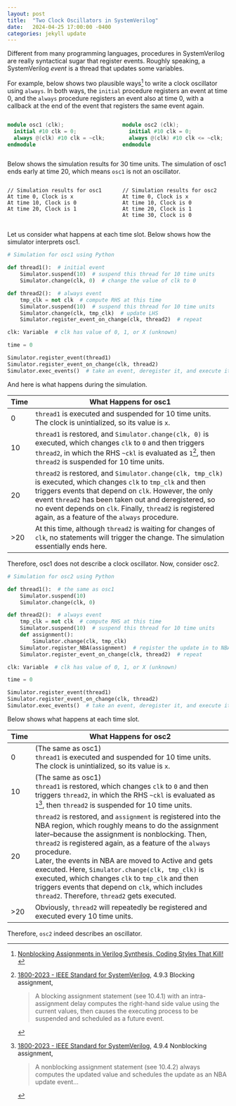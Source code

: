 ```yaml
---
layout: post
title:  "Two Clock Oscillators in SystemVerilog"
date:   2024-04-25 17:00:00 -0400
categories: jekyll update
---
```


Different from many programming languages, procedures in SystemVerilog are really syntactical sugar that register events. Roughly speaking, a SystemVerilog *event* is a thread that updates some variables.

For example, below shows two plausible ways[^1] to write a clock oscillator using `always`. In both ways,
the `initial` procedure registers an event at time 0, and the `always` procedure registers an event also at time 0, with a callback at the end of the event that registers the same event again. 


<div style="display: flex; justify-content: space-between;">
<div markdown="1" style="width: 48%; padding-right: 1%;">

```verilog
module osc1 (clk);
  initial #10 clk = 0;
  always @(clk) #10 clk = ~clk;
endmodule
```

</div>
<div markdown="1" style="width: 48%; padding-left: 1%;">

```verilog
module osc2 (clk);
  initial #10 clk = 0;
  always @(clk) #10 clk <= ~clk; 
endmodule
```


</div>
</div>

Below shows the simulation results for 30 time units. The simulation of osc1 ends early at time 20, which means `osc1` is not an oscillator. 

<div style="display: flex; justify-content: space-between;">
<div style="width: 48%; padding-right: 1%;">

<pre><code>// Simulation results for osc1
At time 0, Clock is x
At time 10, Clock is 0
At time 20, Clock is 1
</code></pre>

</div>
<div style="width: 48%; padding-left: 1%;">

<pre><code>// Simulation results for osc2
At time 0, Clock is x
At time 10, Clock is 0
At time 20, Clock is 1
At time 30, Clock is 0
</code></pre>

</div>
</div>

Let us consider what happens at each time slot.
Below shows how the simulator interprets osc1.

```python
# Simulation for osc1 using Python

def thread1():  # initial event
    Simulator.suspend(10)  # suspend this thread for 10 time units
    Simulator.change(clk, 0)  # change the value of clk to 0

def thread2():  # always event
    tmp_clk = not clk  # compute RHS at this time
    Simulator.suspend(10)  # suspend this thread for 10 time units
    Simulator.change(clk, tmp_clk)  # update LHS
    Simulator.register_event_on_change(clk, thread2)  # repeat

clk: Variable  # clk has value of 0, 1, or X (unknown)

time = 0

Simulator.register_event(thread1)
Simulator.register_event_on_change(clk, thread2)
Simulator.exec_events()  # take an event, deregister it, and execute it
```

And here is what happens during the simulation.

| Time | What Happens for osc1                                                                                                                                                                                                                                                                                                                  |
| ---- | --------------------------------------------------------------------------------------------------------------------------------------------------------------------------------------------------------------------------------------------------------------------------------------------------------------------------------------------- |
| 0    | `thread1` is executed and suspended for 10 time units. <br> The clock is unintialized, so its value is `x`.                                                                                                                                                                                                                                   |
| 10   | `thread1` is restored, and `Simulator.change(clk, 0)` is executed, which changes `clk` to `0` and then triggers `thread2`, in which the RHS `~ckl` is evaluated as `1`[^2], then `thread2` is suspended for 10 time units.                                                                                                                       |
| 20   | `thread2` is restored, and `Simulator.change(clk, tmp_clk)` is executed, which changes `clk` to `tmp_clk` and then triggers events that depend on `clk`. However, the only event `thread2` has been taken out and deregistered, so no event depends on `clk`. Finally, `thread2` is registered again, as a feature of the `always` procedure. |
|  >20 | At this time, although `thread2` is waiting for changes of `clk`, no statements will trigger the change. The simulation essentially ends here.                                                                                                                                                                                                            |

Therefore, osc1 does not describe a clock oscillator. Now, consider osc2.

```python
# Simulation for osc2 using Python

def thread1():  # the same as osc1
    Simulator.suspend(10)
    Simulator.change(clk, 0)

def thread2():  # always event
    tmp_clk = not clk  # compute RHS at this time
    Simulator.suspend(10)  # suspend this thread for 10 time units
    def assignment():
        Simulator.change(clk, tmp_clk)
    Simulator.register_NBA(assignment)  # register the update in to NBA
    Simulator.register_event_on_change(clk, thread2)  # repeat

clk: Variable  # clk has value of 0, 1, or X (unknown)

time = 0

Simulator.register_event(thread1)
Simulator.register_event_on_change(clk, thread2)
Simulator.exec_events()  # take an event, deregister it, and execute it
```

Below shows what happens at each time slot.

| Time | What Happens for osc2                                                                                                                                                                                                                                                                                                                         |
| ---- | --------------------------------------------------------------------------------------------------------------------------------------------------------------------------------------------------------------------------------------------------------------------------------------------------------------------------------------------- |
| 0    | (The same as osc1) <br> `thread1` is executed and suspended for 10 time units. <br> The clock is unintialized, so its value is `x`.                                                                                                                                                                                                                                   |
| 10   | (The same as osc1) <br> `thread1` is restored, which changes `clk` to `0` and then triggers `thread2`, in which the RHS `~ckl` is evaluated as `1`[^3], then `thread2` is suspended for 10 time units.                                                                                                                       |
| 20   |  `thread2` is restored, and `assignment` is registered into the NBA region, which roughly means to do the assignment later–because the assignment is nonblocking. Then, `thread2` is registered again, as a feature of the `always` procedure. <br> Later, the events in NBA are moved to Active and gets executed. Here, `Simulator.change(clk, tmp_clk)` is executed, which changes `clk` to `tmp_clk` and then triggers events that depend on `clk`, which includes `thread2`. Therefore, `thread2` gets executed.  |
| >20  | Obviously, `thread2` will repeatedly be registered and executed every 10 time units.                                                                                                                                                                                                 |

Therefore, `osc2` indeed describes an oscillator. 


[^1]: [Nonblocking Assignments in Verilog Synthesis, Coding Styles That Kill!](http://www.sunburst-design.com/papers/CummingsSNUG2000SJ_NBA_rev1_2.pdf)

[^2]: [1800-2023 - IEEE Standard for SystemVerilog](https://ieeexplore.ieee.org/document/10458102), 4.9.3 Blocking assignment,
    > A blocking assignment statement (see 10.4.1) with an intra-assignment delay computes the right-hand side value using the current values, then causes the executing process to be suspended and scheduled as a future event.

[^3]: [1800-2023 - IEEE Standard for SystemVerilog](https://ieeexplore.ieee.org/document/10458102), 4.9.4 Nonblocking assignment, 
    > A nonblocking assignment statement (see 10.4.2) always computes the updated value and schedules the update as an NBA update event...